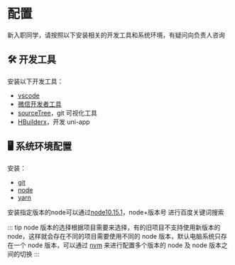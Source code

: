 # 配置

新入职同学，请按照以下安装相关的开发工具和系统环境，有疑问向负责人咨询

## 🛠 开发工具

安装以下开发工具：

- [vscode](https://code.visualstudio.com/)
- [微信开发者工具](https://developers.weixin.qq.com/miniprogram/dev/devtools/download.html)
- [sourceTree](https://www.atlassian.com/software/sourcetree)，git 可视化工具
- [HBuilderx](https://www.dcloud.io/hbuilderx.html)，开发 uni-app

## 🖥 系统环境配置

安装：

- [git](https://git-scm.com/)
- [node](https://nodejs.org/en/)
- [yarn](https://yarn.bootcss.com/)

安装指定版本的node可以通过[node10.15.1](https://www.baidu.com/s?wd=node10.15.1)，node+版本号 进行百度关键词搜索

::: tip
node 版本的选择根据项目需要来选择，有的旧项目不支持使用新版本的 node，这样就会存在不同的项目需要使用不同的 node 版本，默认电脑系统只存在一个 node 版本，可以通过 [nvm](./nvm.md) 来进行配置多个版本的 node 及 node 版本之间的切换
:::
